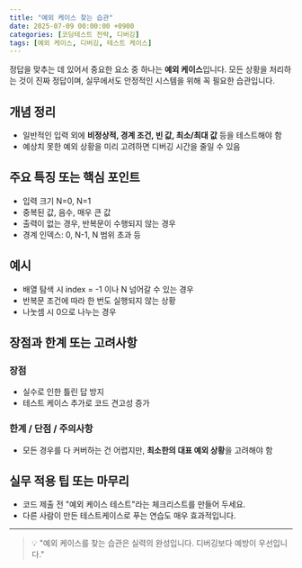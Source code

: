 ```yaml
---
title: "예외 케이스 찾는 습관"
date: 2025-07-09 00:00:00 +0900
categories: [코딩테스트 전략, 디버깅]
tags: [예외 케이스, 디버깅, 테스트 케이스]
---
```


정답을 맞추는 데 있어서 중요한 요소 중 하나는 **예외 케이스**입니다. 모든 상황을 처리하는 것이 진짜 정답이며, 실무에서도 안정적인 시스템을 위해 꼭 필요한 습관입니다.

## 개념 정리
- 일반적인 입력 외에 **비정상적, 경계 조건, 빈 값, 최소/최대 값** 등을 테스트해야 함
- 예상치 못한 예외 상황을 미리 고려하면 디버깅 시간을 줄일 수 있음

## 주요 특징 또는 핵심 포인트
- 입력 크기 N=0, N=1
- 중복된 값, 음수, 매우 큰 값
- 출력이 없는 경우, 반복문이 수행되지 않는 경우
- 경계 인덱스: 0, N-1, N 범위 초과 등

## 예시
- 배열 탐색 시 index = -1 이나 N 넘어갈 수 있는 경우
- 반복문 조건에 따라 한 번도 실행되지 않는 상황
- 나눗셈 시 0으로 나누는 경우

## 장점과 한계 또는 고려사항
### 장점
- 실수로 인한 틀린 답 방지
- 테스트 케이스 추가로 코드 견고성 증가

### 한계 / 단점 / 주의사항
- 모든 경우를 다 커버하는 건 어렵지만, **최소한의 대표 예외 상황**을 고려해야 함

## 실무 적용 팁 또는 마무리
- 코드 제출 전 "예외 케이스 테스트"라는 체크리스트를 만들어 두세요.
- 다른 사람이 만든 테스트케이스로 푸는 연습도 매우 효과적입니다.

---

> 💡 "예외 케이스를 찾는 습관은 실력의 완성입니다. 디버깅보다 예방이 우선입니다."
